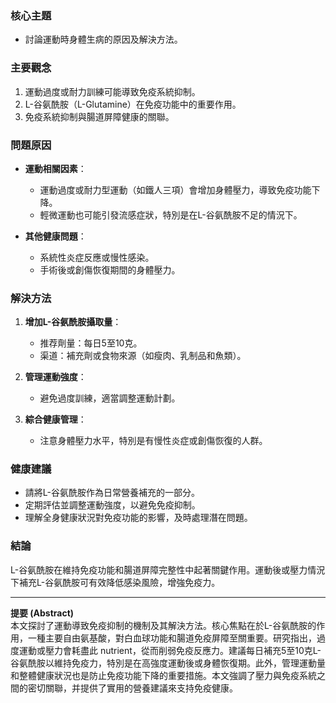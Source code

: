 ### 核心主題
- 討論運動時身體生病的原因及解決方法。

### 主要觀念
1. 運動過度或耐力訓練可能導致免疫系統抑制。
2. L-谷氨酰胺（L-Glutamine）在免疫功能中的重要作用。
3. 免疫系統抑制與腸道屏障健康的關聯。

### 問題原因
- **運動相關因素**：
  - 運動過度或耐力型運動（如鐵人三項）會增加身體壓力，導致免疫功能下降。
  - 輕微運動也可能引發流感症狀，特別是在L-谷氨酰胺不足的情況下。
  
- **其他健康問題**：
  - 系統性炎症反應或慢性感染。
  - 手術後或創傷恢復期間的身體壓力。

### 解決方法
1. **增加L-谷氨酰胺攝取量**：
   - 推荐劑量：每日5至10克。
   - 渠道：補充劑或食物來源（如瘦肉、乳制品和魚類）。
   
2. **管理運動強度**：
   - 避免過度訓練，適當調整運動計劃。

3. **綜合健康管理**：
   - 注意身體壓力水平，特別是有慢性炎症或創傷恢復的人群。

### 健康建議
- 請將L-谷氨酰胺作為日常營養補充的一部分。
- 定期評估並調整運動強度，以避免免疫抑制。
- 理解全身健康狀況對免疫功能的影響，及時處理潛在問題。

### 結論
L-谷氨酰胺在維持免疫功能和腸道屏障完整性中起著關鍵作用。運動後或壓力情況下補充L-谷氨酰胺可有效降低感染風險，增強免疫力。

---

**提要 (Abstract)**  
本文探討了運動導致免疫抑制的機制及其解決方法。核心焦點在於L-谷氨酰胺的作用，一種主要自由氨基酸，對白血球功能和腸道免疫屏障至關重要。研究指出，過度運動或壓力會耗盡此 nutrient，從而削弱免疫反應力。建議每日補充5至10克L-谷氨酰胺以維持免疫力，特別是在高強度運動後或身體恢復期。此外，管理運動量和整體健康狀況也是防止免疫功能下降的重要措施。本文強調了壓力與免疫系統之間的密切關聯，并提供了實用的營養建議來支持免疫健康。
